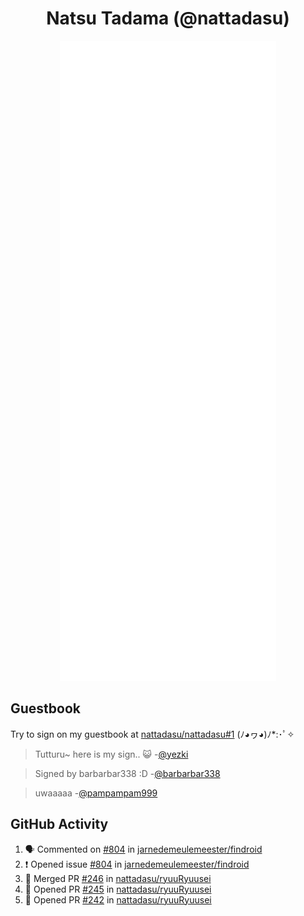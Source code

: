 <div align="center">

# Natsu Tadama (@nattadasu)

![Github Metrics](github-metrics.svg)
</div>

## Guestbook

Try to sign on my guestbook at [nattadasu/nattadasu#1](https://github.com/nattadasu/nattadasu/issues/1) (ﾉ◕ヮ◕)ﾉ\*:･ﾟ✧

<!--START:guestbook-->
> Tutturu~  here is my sign.. :smiley_cat: 
> -[@yezki](https://github.com/yezki)

> Signed by barbarbar338 :D
> -[@barbarbar338](https://github.com/barbarbar338)

> uwaaaaa
> -[@pampampam999](https://github.com/pampampam999)
<!--END:guestbook-->

## GitHub Activity
<!--START_SECTION:activity-->
1. 🗣 Commented on [#804](https://github.com/jarnedemeulemeester/findroid/issues/804#issuecomment-2273211252) in [jarnedemeulemeester/findroid](https://github.com/jarnedemeulemeester/findroid)
2. ❗ Opened issue [#804](https://github.com/jarnedemeulemeester/findroid/issues/804) in [jarnedemeulemeester/findroid](https://github.com/jarnedemeulemeester/findroid)
3. 🎉 Merged PR [#246](https://github.com/nattadasu/ryuuRyuusei/pull/246) in [nattadasu/ryuuRyuusei](https://github.com/nattadasu/ryuuRyuusei)
4. 💪 Opened PR [#245](https://github.com/nattadasu/ryuuRyuusei/pull/245) in [nattadasu/ryuuRyuusei](https://github.com/nattadasu/ryuuRyuusei)
5. 💪 Opened PR [#242](https://github.com/nattadasu/ryuuRyuusei/pull/242) in [nattadasu/ryuuRyuusei](https://github.com/nattadasu/ryuuRyuusei)
<!--END_SECTION:activity-->
